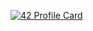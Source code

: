 <!-- ### Hi there 👋 -->

[![42 Profile Card](https://1337-readme.vercel.app/api/profile?cursus=42cursus&dark=true&login=sbensarg)](https://github.com/mohouyizme/1337-readme)

<!--
**sbensarg/sbensarg** is a ✨ _special_ ✨ repository because its `README.md` (this file) appears on your GitHub profile.

Here are some ideas to get you started:

- 🔭 I’m currently working on ...
- 🌱 I’m currently learning ...
- 👯 I’m looking to collaborate on ...
- 🤔 I’m looking for help with ...
- 💬 Ask me about ...
- 📫 How to reach me: ...
- 😄 Pronouns: ...
- ⚡ Fun fact: ...
-->
